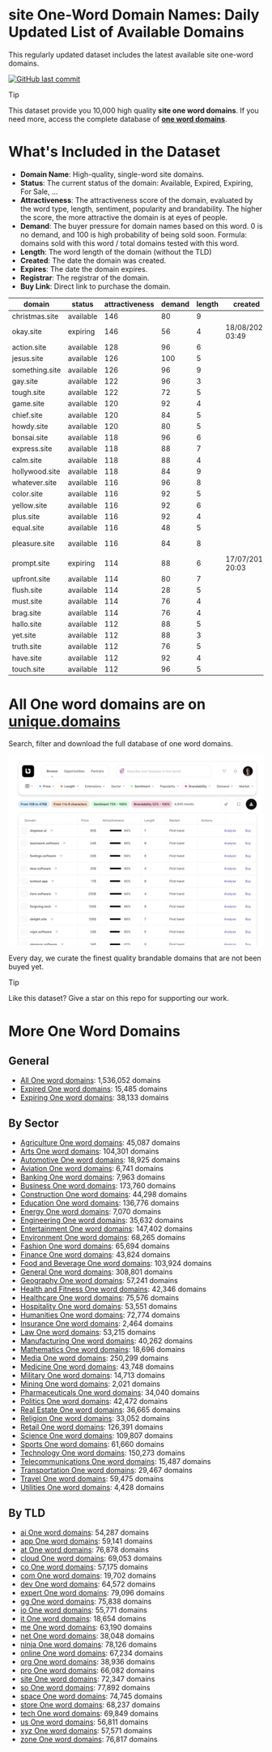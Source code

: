 
# **site One-Word Domain Names**: Daily Updated List of Available Domains

This regularly updated dataset includes the latest available site one-word domains.

[![GitHub last commit](https://img.shields.io/github/last-commit/UniqueDomains/site-oneword-domains.svg?style=flat)]() 

> [!TIP]
> This dataset provide you 10,000 high quality **site one word domains**.
> If you need more, access the complete database of **[one word domains](https://unique.domains?utm_source=github&utm_medium=dataset&utm_campaign=site&utm_content=description.top)**.

# What's Included in the Dataset

- **Domain Name**: High-quality, single-word site domains.
- **Status**: The current status of the domain: Available, Expired, Expiring, For Sale, ...
- **Attractiveness**: The attractiveness score of the domain, evaluated by the word type, length, sentiment, popularity and brandability. The higher the score, the more attractive the domain is at eyes of people.
- **Demand**: The buyer pressure for domain names based on this word. 0 is no demand, and 100 is high probability of being sold soon. Formula: domains sold with this word / total domains tested with this word.
- **Length**: The word length of the domain (without the TLD)
- **Created**: The date the domain was created.
- **Expires**: The date the domain expires.
- **Registrar**: The registrar of the domain.
- **Buy Link**: Direct link to purchase the domain.

| domain         | status    | attractiveness | demand | length | created          | expires          | registrar     | sectors                                |
| -------------- | --------- | -------------- | ------ | ------ | ---------------- | ---------------- | ------------- | -------------------------------------- |
| christmas.site | available | 146            | 80     | 9      |                  |                  |               | Hospitality,Retail                     |
| okay.site      | expiring  | 146            | 56     | 4      | 18/08/2023 03:49 | 18/08/2025 23:59 | Namecheap     | Business,Retail                        |
| action.site    | available | 128            | 96     | 6      |                  |                  |               | Business,Entertainment,General,Law     |
| jesus.site     | available | 126            | 100    | 5      |                  |                  |               | Religion                               |
| something.site | available | 126            | 96     | 9      |                  |                  |               | Education,General,Media                |
| gay.site       | available | 122            | 96     | 3      |                  |                  |               | Entertainment,Fashion,Media            |
| tough.site     | available | 122            | 72     | 5      |                  |                  |               | Health and Fitness,Sports              |
| game.site      | available | 120            | 92     | 4      |                  |                  |               | Entertainment,Media,Sports             |
| chief.site     | available | 120            | 84     | 5      |                  |                  |               | Business,General,Media,Technology      |
| howdy.site     | available | 120            | 80     | 5      |                  |                  |               | Technology                             |
| bonsai.site    | available | 118            | 96     | 6      |                  |                  |               | Arts,Environment                       |
| express.site   | available | 118            | 88     | 7      |                  |                  |               | Business,Media,Transportation          |
| calm.site      | available | 118            | 88     | 4      |                  |                  |               | Health and Fitness                     |
| hollywood.site | available | 118            | 84     | 9      |                  |                  |               | Entertainment,Media,Travel             |
| whatever.site  | available | 116            | 96     | 8      |                  |                  |               | Business,Entertainment,Media           |
| color.site     | available | 116            | 92     | 5      |                  |                  |               | Arts,Fashion,General                   |
| yellow.site    | available | 116            | 92     | 6      |                  |                  |               | Arts,Fashion,Media                     |
| plus.site      | available | 116            | 92     | 4      |                  |                  |               | Finance,Mathematics,Technology         |
| equal.site     | available | 116            | 48     | 5      |                  |                  |               | Education,General,Law                  |
| pleasure.site  | available | 116            | 84     | 8      |                  |                  |               | Entertainment,Health and Fitness,Media |
| prompt.site    | expiring  | 114            | 88     | 6      | 17/07/2015 20:03 | 17/07/2025 23:59 | Name.com, Inc | Business,Media,Technology              |
| upfront.site   | available | 114            | 80     | 7      |                  |                  |               | Business,Finance,Media                 |
| flush.site     | available | 114            | 28     | 5      |                  |                  |               | Business,Finance,Media                 |
| must.site      | available | 114            | 76     | 4      |                  |                  |               | Business,Media,Retail                  |
| brag.site      | available | 114            | 76     | 4      |                  |                  |               | Business,Media,Sports                  |
| hallo.site     | available | 112            | 88     | 5      |                  |                  |               | Media                                  |
| yet.site       | available | 112            | 88     | 3      |                  |                  |               | Business,Media,Technology              |
| truth.site     | available | 112            | 76     | 5      |                  |                  |               | Humanities,Law,Media                   |
| have.site      | available | 112            | 92     | 4      |                  |                  |               | Business,General,Media                 |
| touch.site     | available | 112            | 96     | 5      |                  |                  |               | Entertainment,Healthcare,Technology    |

# All One word domains are on [unique.domains](https://unique.domains?utm_source=github&utm_medium=dataset&utm_campaign=site&utm_content=description.bottom)

Search, filter and download the full database of one word domains.

[![Access the only remaining good domain names, before your competitors.](https://github.com/UniqueDomains/site-oneword-domains/blob/main/unique.domains.jpg?raw=true)](https://unique.domains?utm_source=github&utm_medium=dataset&utm_campaign=site&utm_content=description.image)

Every day, we curate the finest quality brandable domains that are not been buyed yet.

> [!TIP]
> Like this dataset? Give a star on this repo for supporting our work.

# More One Word Domains

## General

- [All One word domains](https://github.com/UniqueDomains/oneword-domains): 1,536,052 domains
- [Expired One word domains](https://github.com/UniqueDomains/expired-oneword-domains): 15,485 domains
- [Expiring One word domains](https://github.com/UniqueDomains/expiring-oneword-domains): 38,133 domains
## By Sector

- [Agriculture One word domains](https://github.com/UniqueDomains/agriculture-oneword-domains): 45,087 domains
- [Arts One word domains](https://github.com/UniqueDomains/arts-oneword-domains): 104,301 domains
- [Automotive One word domains](https://github.com/UniqueDomains/automotive-oneword-domains): 18,925 domains
- [Aviation One word domains](https://github.com/UniqueDomains/aviation-oneword-domains): 6,741 domains
- [Banking One word domains](https://github.com/UniqueDomains/banking-oneword-domains): 7,963 domains
- [Business One word domains](https://github.com/UniqueDomains/business-oneword-domains): 173,760 domains
- [Construction One word domains](https://github.com/UniqueDomains/construction-oneword-domains): 44,298 domains
- [Education One word domains](https://github.com/UniqueDomains/education-oneword-domains): 136,776 domains
- [Energy One word domains](https://github.com/UniqueDomains/energy-oneword-domains): 7,070 domains
- [Engineering One word domains](https://github.com/UniqueDomains/engineering-oneword-domains): 35,632 domains
- [Entertainment One word domains](https://github.com/UniqueDomains/entertainment-oneword-domains): 147,402 domains
- [Environment One word domains](https://github.com/UniqueDomains/environment-oneword-domains): 68,265 domains
- [Fashion One word domains](https://github.com/UniqueDomains/fashion-oneword-domains): 65,694 domains
- [Finance One word domains](https://github.com/UniqueDomains/finance-oneword-domains): 43,824 domains
- [Food and Beverage One word domains](https://github.com/UniqueDomains/food-and-beverage-oneword-domains): 103,924 domains
- [General One word domains](https://github.com/UniqueDomains/general-oneword-domains): 308,801 domains
- [Geography One word domains](https://github.com/UniqueDomains/geography-oneword-domains): 57,241 domains
- [Health and Fitness One word domains](https://github.com/UniqueDomains/health-and-fitness-oneword-domains): 42,346 domains
- [Healthcare One word domains](https://github.com/UniqueDomains/healthcare-oneword-domains): 75,576 domains
- [Hospitality One word domains](https://github.com/UniqueDomains/hospitality-oneword-domains): 53,551 domains
- [Humanities One word domains](https://github.com/UniqueDomains/humanities-oneword-domains): 72,774 domains
- [Insurance One word domains](https://github.com/UniqueDomains/insurance-oneword-domains): 2,464 domains
- [Law One word domains](https://github.com/UniqueDomains/law-oneword-domains): 53,215 domains
- [Manufacturing One word domains](https://github.com/UniqueDomains/manufacturing-oneword-domains): 40,262 domains
- [Mathematics One word domains](https://github.com/UniqueDomains/mathematics-oneword-domains): 18,696 domains
- [Media One word domains](https://github.com/UniqueDomains/media-oneword-domains): 250,299 domains
- [Medicine One word domains](https://github.com/UniqueDomains/medicine-oneword-domains): 43,748 domains
- [Military One word domains](https://github.com/UniqueDomains/military-oneword-domains): 14,713 domains
- [Mining One word domains](https://github.com/UniqueDomains/mining-oneword-domains): 2,021 domains
- [Pharmaceuticals One word domains](https://github.com/UniqueDomains/pharmaceuticals-oneword-domains): 34,040 domains
- [Politics One word domains](https://github.com/UniqueDomains/politics-oneword-domains): 42,472 domains
- [Real Estate One word domains](https://github.com/UniqueDomains/real-estate-oneword-domains): 36,665 domains
- [Religion One word domains](https://github.com/UniqueDomains/religion-oneword-domains): 33,052 domains
- [Retail One word domains](https://github.com/UniqueDomains/retail-oneword-domains): 126,391 domains
- [Science One word domains](https://github.com/UniqueDomains/science-oneword-domains): 109,807 domains
- [Sports One word domains](https://github.com/UniqueDomains/sports-oneword-domains): 61,660 domains
- [Technology One word domains](https://github.com/UniqueDomains/technology-oneword-domains): 150,273 domains
- [Telecommunications One word domains](https://github.com/UniqueDomains/telecommunications-oneword-domains): 15,487 domains
- [Transportation One word domains](https://github.com/UniqueDomains/transportation-oneword-domains): 29,467 domains
- [Travel One word domains](https://github.com/UniqueDomains/travel-oneword-domains): 59,475 domains
- [Utilities One word domains](https://github.com/UniqueDomains/utilities-oneword-domains): 4,428 domains
## By TLD

- [ai One word domains](https://github.com/UniqueDomains/ai-oneword-domains): 54,287 domains
- [app One word domains](https://github.com/UniqueDomains/app-oneword-domains): 59,141 domains
- [at One word domains](https://github.com/UniqueDomains/at-oneword-domains): 76,878 domains
- [cloud One word domains](https://github.com/UniqueDomains/cloud-oneword-domains): 69,053 domains
- [co One word domains](https://github.com/UniqueDomains/co-oneword-domains): 57,175 domains
- [com One word domains](https://github.com/UniqueDomains/com-oneword-domains): 19,702 domains
- [dev One word domains](https://github.com/UniqueDomains/dev-oneword-domains): 64,572 domains
- [expert One word domains](https://github.com/UniqueDomains/expert-oneword-domains): 79,096 domains
- [gg One word domains](https://github.com/UniqueDomains/gg-oneword-domains): 75,838 domains
- [io One word domains](https://github.com/UniqueDomains/io-oneword-domains): 55,771 domains
- [it One word domains](https://github.com/UniqueDomains/it-oneword-domains): 18,654 domains
- [me One word domains](https://github.com/UniqueDomains/me-oneword-domains): 63,190 domains
- [net One word domains](https://github.com/UniqueDomains/net-oneword-domains): 38,048 domains
- [ninja One word domains](https://github.com/UniqueDomains/ninja-oneword-domains): 78,126 domains
- [online One word domains](https://github.com/UniqueDomains/online-oneword-domains): 67,234 domains
- [org One word domains](https://github.com/UniqueDomains/org-oneword-domains): 38,936 domains
- [pro One word domains](https://github.com/UniqueDomains/pro-oneword-domains): 66,082 domains
- [site One word domains](https://github.com/UniqueDomains/site-oneword-domains): 72,347 domains
- [so One word domains](https://github.com/UniqueDomains/so-oneword-domains): 77,892 domains
- [space One word domains](https://github.com/UniqueDomains/space-oneword-domains): 74,745 domains
- [store One word domains](https://github.com/UniqueDomains/store-oneword-domains): 68,237 domains
- [tech One word domains](https://github.com/UniqueDomains/tech-oneword-domains): 69,849 domains
- [us One word domains](https://github.com/UniqueDomains/us-oneword-domains): 56,811 domains
- [xyz One word domains](https://github.com/UniqueDomains/xyz-oneword-domains): 57,571 domains
- [zone One word domains](https://github.com/UniqueDomains/zone-oneword-domains): 76,817 domains
        